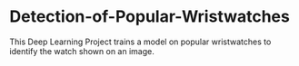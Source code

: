 # Detection-of-Popular-Wristwatches
This Deep Learning Project trains a model on popular wristwatches to identify the watch shown on an image.
